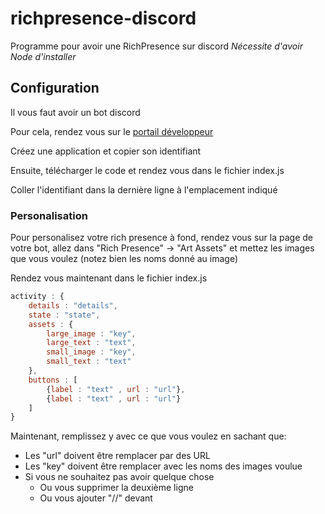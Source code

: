 # richpresence-discord
Programme pour avoir une RichPresence sur discord
*Nécessite d'avoir Node d'installer*

## Configuration
Il vous faut avoir un bot discord

Pour cela, rendez vous sur le [portail développeur](https://discord.com/developers/applications)

Créez une application et copier son identifiant

Ensuite, télécharger le code et rendez vous dans le fichier index.js

Coller l'identifiant dans la dernière ligne à l'emplacement indiqué

### Personalisation
Pour personalisez votre rich presence à fond, rendez vous sur la page de votre bot, allez dans "Rich Presence" -> "Art Assets" et mettez les images que vous voulez (notez bien les noms donné au image)

Rendez vous maintenant dans le fichier index.js

```js
activity : {
    details : "details",
    state : "state",
    assets : {
        large_image : "key",
        large_text : "text",
        small_image : "key",
        small_text : "text"
    },
    buttons : [
        {label : "text" , url : "url"},
        {label : "text" , url : "url"}
    ]
}
```

Maintenant, remplissez y avec ce que vous voulez en sachant que:
- Les "url" doivent être remplacer par des URL
- Les "key" doivent être remplacer avec les noms des images voulue
- Si vous ne souhaitez pas avoir quelque chose
    - Ou vous supprimer la deuxième ligne
    - Ou vous ajouter "//" devant
